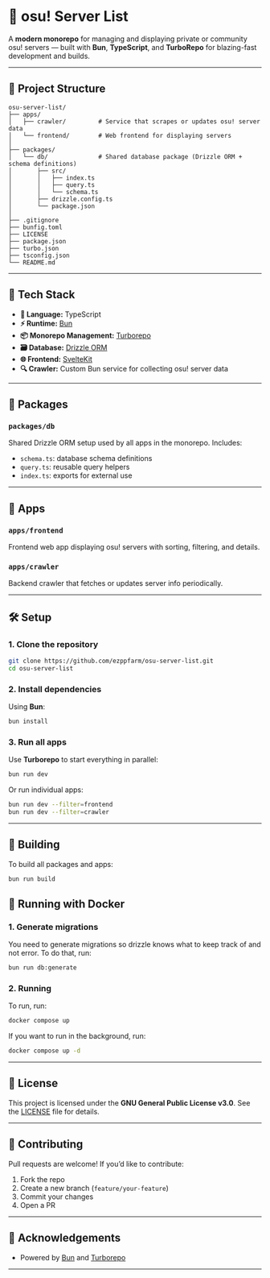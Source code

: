 # 🧭 osu! Server List

A **modern monorepo** for managing and displaying private or community osu! servers — built with **Bun**, **TypeScript**, and **TurboRepo** for blazing-fast development and builds.

---

## 📁 Project Structure

```
osu-server-list/
├── apps/
│   ├── crawler/         # Service that scrapes or updates osu! server data
│   └── frontend/        # Web frontend for displaying servers
│
├── packages/
│   └── db/              # Shared database package (Drizzle ORM + schema definitions)
│       ├── src/
│       │   ├── index.ts
│       │   ├── query.ts
│       │   └── schema.ts
│       ├── drizzle.config.ts
│       └── package.json
│
├── .gitignore
├── bunfig.toml
├── LICENSE
├── package.json
├── turbo.json
├── tsconfig.json
└── README.md
```

---

## 🚀 Tech Stack

* **🧠 Language:** TypeScript
* **⚡ Runtime:** [Bun](https://bun.sh/)
* **📦 Monorepo Management:** [Turborepo](https://turbo.build/repo)
* **🗃 Database:** [Drizzle ORM](https://orm.drizzle.team/)
* **🌐 Frontend:** [SvelteKit](https://svelte.dev/)
* **🔍 Crawler:** Custom Bun service for collecting osu! server data

---

## 🧩 Packages

### `packages/db`

Shared Drizzle ORM setup used by all apps in the monorepo.
Includes:

* `schema.ts`: database schema definitions
* `query.ts`: reusable query helpers
* `index.ts`: exports for external use

---

## 🧠 Apps

### `apps/frontend`

Frontend web app displaying osu! servers with sorting, filtering, and details.

### `apps/crawler`

Backend crawler that fetches or updates server info periodically.

---

## 🛠️ Setup

### 1. Clone the repository

```bash
git clone https://github.com/ezppfarm/osu-server-list.git
cd osu-server-list
```

### 2. Install dependencies

Using **Bun**:

```bash
bun install
```

### 3. Run all apps

Use **Turborepo** to start everything in parallel:

```bash
bun run dev
```

Or run individual apps:

```bash
bun run dev --filter=frontend
bun run dev --filter=crawler
```

---

## 🧱 Building

To build all packages and apps:

```bash
bun run build
```

## 🐋 Running with Docker

### 1. Generate migrations

You need to generate migrations so drizzle knows what to keep track of and not error. To do that, run:

```bash
bun run db:generate
```

### 2. Running

To run, run:

```bash
docker compose up
```

If you want to run in the background, run:

```bash
docker compose up -d
```

---

## 📜 License

This project is licensed under the **GNU General Public License v3.0**.
See the [LICENSE](./LICENSE) file for details.

---

## 🌟 Contributing

Pull requests are welcome!
If you’d like to contribute:

1. Fork the repo
2. Create a new branch (`feature/your-feature`)
3. Commit your changes
4. Open a PR

---

## 🩵 Acknowledgements

* Powered by [Bun](https://bun.sh) and [Turborepo](https://turbo.build)

---
